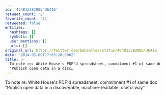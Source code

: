```yaml
---
id: '464813382005436416'
retweet_count: '2'
favorite_count: '11'
retweeted: false
entities:
  hashtags: []
  symbols: []
  user_mentions: []
  urls: []
original_url: https://twitter.com/benbalter/status/464813382005436416
date: '2014-05-09T17:05:20.000Z'
title: >-
  To note re: White House's PDF'd spreadsheet, commitment #1 of same doc:
  "Publish open data in a disc…
---
```


To note re: White House's PDF'd spreadsheet, commitment #1 of same doc: "Publish open data in a discoverable, machine-readable, useful way"